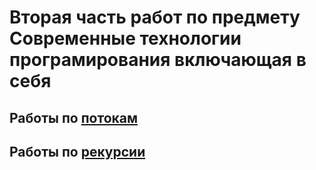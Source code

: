 # Вторая часть работ по предмету Современные технологии програмирования включающая в себя
## Работы по [потокам](https://github.com/AlexP08/Java_tasks_part2/tree/main/HW_1/untitled/src/main/java)
## Работы по [рекурсии](https://github.com/AlexP08/Java_tasks_part2/tree/main/HW_2_Recursion/untitled/src/main/java/org/example)

